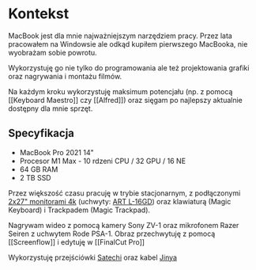 # Kontekst 
MacBook jest dla mnie najważniejszym narzędziem pracy. Przez lata pracowałem na Windowsie ale odkąd kupiłem pierwszego MacBooka, nie wyobrażam sobie powrotu. 

Wykorzystuję go nie tylko do programowania ale też projektowania grafiki oraz nagrywania i montażu filmów.

Na każdym kroku wykorzystuję maksimum potencjału (np. z pomocą [[Keyboard Maestro]] czy [[Alfred]]) oraz sięgam po najlepszy aktualnie dostępny dla mnie sprzęt.

## Specyfikacja
- MacBook Pro 2021 14"
- Procesor M1 Max - 10 rdzeni CPU / 32 GPU / 16 NE
- 64 GB RAM
- 2 TB SSD

Przez większość czasu pracuję w trybie stacjonarnym, z podłączonymi [2x27" monitorami 4k](https://www.x-kom.pl/p/450739-monitor-led-27-benq-pd2700u-czarny-4k-hdr.html) (uchwyty: [ART L-16GD](https://www.x-kom.pl/p/397639-uchwyt-do-monitora-art-l-16gd.html)) oraz klawiaturą (Magic Keyboard) i Trackpadem (Magic Trackpad).

Nagrywam wideo z pomocą kamery Sony ZV-1 oraz mikrofonem Razer Seiren z uchwytem Rode PSA-1. Obraz przechwytuję z pomocą [[Screenflow]] i edytuję w [[FinalCut Pro]]

Wykorzystuję przejściówki [Satechi](https://www.cortland.pl/satechi-hub-usb-c-3xusb-3.0-hdmi-power-delivery-sd-microsd-gigabit-ethernet-gwiezdna-szarosc.html) oraz kabel [Jinya](https://ispot.pl/jinya-usb-type-c-to-hdmi-cable-black-4k-60hz-1-8meter-kabel-usb-c-na-hdmi-4k?from=listing&campaign-id=15&q=hdmi&header=Produkty)

